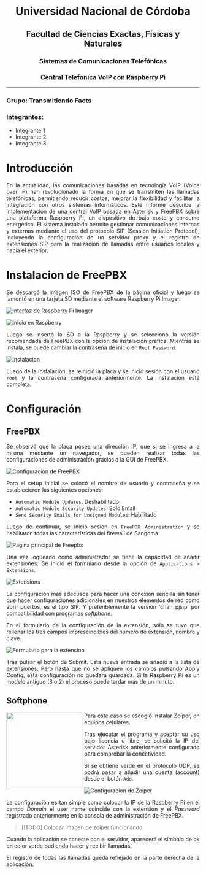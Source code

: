 <center>

# Universidad Nacional de Córdoba

## Facultad de Ciencias Exactas, Físicas y Naturales

### Sistemas de Comunicaciones Telefónicas 
### Central Telefónica VoIP con Raspberry Pi 

</center>

---

### Grupo: <strong> Transmitiendo Facts </strong>

### Integrantes:
  - Integrante 1
  - Integrante 2
  - Integrante 3

<div align = "justify">

# Introducción

En la actualidad, las comunicaciones basadas en tecnología VoIP (Voice over IP) han revolucionado la forma en que se transmiten las llamadas telefónicas, permitiendo reducir costos, mejorar la flexibilidad y facilitar la integración con otros sistemas informáticos. Este informe describe la implementación de una central VoIP basada en Asterisk y FreePBX sobre una plataforma Raspberry Pi, un dispositivo de bajo costo y consumo energético. El sistema instalado permite gestionar comunicaciones internas y externas mediante el uso del protocolo SIP (Session Initiation Protocol), incluyendo la configuración de un servidor proxy y el registro de extensiones SIP para la realización de llamadas entre usuarios locales y hacia el exterior.

# Instalacion de FreePBX

Se descargó la imagen ISO de FreePBX de la [página oficial](https://www.freepbx.org/sngfd12/) y luego se lamontó en una tarjeta SD mediante el software Raspberry Pi Imager.

![Interfaz de Raspberry Pi Imager](img/imager.webp)

![Inicio en Raspberry](img/inicio.png)

Luego se insertó la SD a la Raspberry y se seleccionó la versión recomendada de FreePBX con la opción de instalación gráfica. Mientras se instala, se puede cambiar la contraseña de inicio en `Root Password`.

![Instalacion](img/sangoma.png)

Luego de la instalación, se reinició la placa y se inició sesión con el usuario `root` y la contraseña configurada anteriormente. La instalación está completa.

# Configuración

## FreePBX

Se observó que la placa posee una dirección IP, que si se ingresa a la misma mediante un navegador, se pueden realizar todas las configuraciones de administración gracias a la GUI de FreePBX.

![Configuracion de FreePBX](img/freepbx_inicio.png)

Para el setup inicial se colocó el nombre de usuario y contraseña y se establecieron las siguientes opciones:

- `Automatic Module Updates`: Deshabilitado
- `Automatic Module Security Updates`: Solo Email
- `Send Security Emails for Unsigned Modules`: Habilitado

Luego de continuar, se inició sesion en `FreePBX Administration` y se habilitaron todas las características del firewall de Sangoma.

![Pagina principal de Freepbx](img/freepbx_overview.png)

Una vez logueado como administrador se tiene la capacidad de añadir extensiones. Se inició el formulario desde la opción de `Applications > Extensions`.

![Extensions](img/freepbx_ext.png)

La configuración más adecuada para hacer una conexión sencilla sin tener que hacer configuraciones adicionales en nuestros elementos de red como abrir puertos, es el tipo SIP. Y preferiblemente la versión 'chan_pjsip' por compatibilidad con programas _softphone_.

En el formulario de la configuración de la extensión, sólo se tuvo que rellenar los tres campos imprescindibles del número de extensión, nombre y clave.

![Formulario para la extension](img/freepbx_confext.png)

Tras pulsar el botón de Submit. Esta nueva entrada se añadió a la lista de extensiones. Pero hasta que no se apliquen los cambios pulsando Apply Config, esta configuración no quedará guardada. Si la Raspberry Pi es un modelo antiguo (3 o 2) el proceso puede tardar más de un minuto.

## Softphone

<img src="./img/zoiper_start.png" width=200 align="left" />

Para este caso se escogió instalar Zoiper, en equipos celulares.

Tras ejecutar el programa y aceptar su uso bajo licencia o libre, se solicitó la IP del servidor Asterisk anteriormente configurado para comprobar la conectividad.

Si se obtiene verde en el protocolo UDP, se podrá pasar a añadir una cuenta (account) desde el botón `Add`.

![Configuracion de Zoiper](img/zoiper_conf.png)

La configuración es tan simple como colocar la IP de la Raspberry Pi en el campo _Domain_ el user name coincide con la extensión y el _Password_ registrado anteriormente en la consola de administración de FreePBX.

> [!TODO]
> Colocar imagen de zoiper funcionando

Cuando la aplicación se conecte con el servidor, aparecerá el símbolo de ok en color verde pudiendo hacer y recibir llamadas.

El registro de todas las llamadas queda reflejado en la parte derecha de la aplicación.